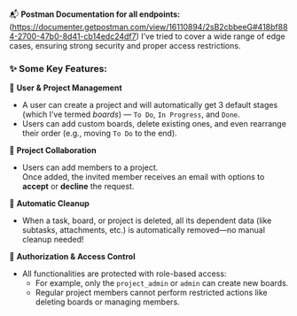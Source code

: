 📬 **Postman Documentation for all endpoints:** (https://documenter.getpostman.com/view/16110894/2sB2cbbeeG#418bf884-2700-47b0-8d41-cb14edc24df7)
I’ve tried to cover a wide range of edge cases, ensuring strong security and proper access restrictions.

### ✨ Some Key Features:

👤 **User & Project Management**
- A user can create a project and will automatically get 3 default stages (which I’ve termed *boards*) — `To Do`, `In Progress`, and `Done`.
- Users can add custom boards, delete existing ones, and even rearrange their order (e.g., moving `To Do` to the end).
  
👥 **Project Collaboration**
- Users can add members to a project.  
  Once added, the invited member receives an email with options to **accept** or **decline** the request.

🧹 **Automatic Cleanup**
- When a task, board, or project is deleted, all its dependent data (like subtasks, attachments, etc.) is automatically removed—no manual cleanup needed!

🔐 **Authorization & Access Control**
- All functionalities are protected with role-based access:
  - For example, only the `project_admin` or `admin` can create new boards.
  - Regular project members cannot perform restricted actions like deleting boards or managing members.
